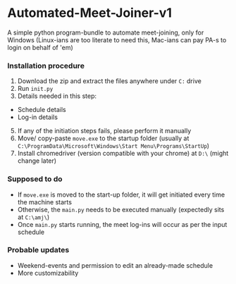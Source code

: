 # Automated-Meet-Joiner-v1
A simple python program-bundle to automate meet-joining, only for Windows (Linux-ians are too literate to need this, Mac-ians can pay PA-s to login on behalf of 'em)

### Installation procedure
1. Download the zip and extract the files anywhere under ```C:``` drive
2. Run ```init.py```
3. Details needed in this step:
- Schedule details 
- Log-in details
5. If any of the initiation steps fails, please perform it manually
6. Move/ copy-paste ```move.exe``` to the startup folder (usually at ```C:\ProgramData\Microsoft\Windows\Start Menu\Programs\StartUp```)
7. Install chromedriver (version compatible with your chrome) at ```D:\``` (might change later)

### Supposed to do
- If ```move.exe``` is moved to the start-up folder, it will get initiated every time the machine starts
- Otherwise, the ```main.py``` needs to be executed manually (expectedly sits at ```C:\amj\```)
- Once ```main.py``` starts running, the meet log-ins will occur as per the input schedule

### Probable updates
- Weekend-events and permission to edit an already-made schedule
- More customizability 
